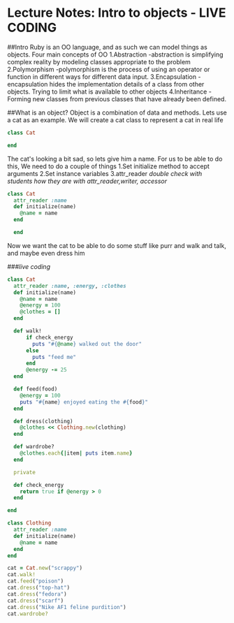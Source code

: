 # Lecture Notes: Intro to objects - LIVE CODING

##Intro
Ruby is an OO language, and as such we can model things as objects.
Four main concepts of OO
1.Abstraction
  -abstraction is simplifying complex reality by modeling classes appropriate to the problem
2.Polymorphism
  -polymorphism is the process of using an operator or function in different ways for different data input.
3.Encapsulation
  -encapsulation hides the implementation details of a class from other objects. Trying to limit what is available to
  other objects
4.Inheritance
  -Forming new classes from previous classes that have already been defined.

##What is an object?
Object is a combination of data and methods.
Lets use a cat as an example.
We will create a cat class to represent a cat in real life

```ruby
class Cat

end
```
The cat's looking a bit sad, so lets give him a name. For us to be able to do this,
We need to do a couple of things
  1.Set initialize method to accept arguments
  2.Set instance variables
  3.attr_reader *double check with students how they are with attr_reader,writer, accessor*
```ruby
class Cat
  attr_reader :name
  def initialize(name)
    @name = name
  end

  end
```

Now we want the cat to be able to do some stuff like purr and walk and talk, and maybe even dress him

###*live coding*

```ruby
class Cat
  attr_reader :name, :energy, :clothes
  def initialize(name)
    @name = name
    @energy = 100
    @clothes = []
  end

  def walk!
      if check_energy
        puts "#{@name} walked out the door"
      else
        puts "feed me"
      end
      @energy -= 25
  end

  def feed(food)
    @energy = 100
    puts "#{name} enjoyed eating the #{food}"
  end

  def dress(clothing)
    @clothes << Clothing.new(clothing)
  end

  def wardrobe?
    @clothes.each{|item| puts item.name}
  end

  private

  def check_energy
    return true if @energy > 0
  end

end

class Clothing
  attr_reader :name
  def initialize(name)
    @name = name
  end
end

cat = Cat.new("scrappy")
cat.walk!
cat.feed("poison")
cat.dress("top-hat")
cat.dress("fedora")
cat.dress("scarf")
cat.dress("Nike AF1 feline purdition")
cat.wardrobe?


```
